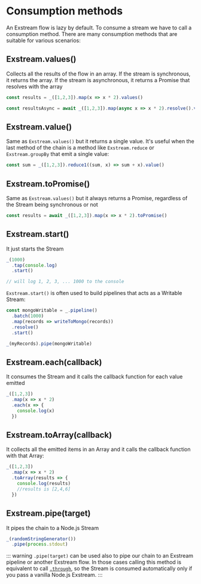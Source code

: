 # Consumption methods

An Exstream flow is lazy by default. To consume a stream we have to call a consumption method.
There are many consumption methods that are suitable for various scenarios:

## Exstream.values()

Collects all the results of the flow in an array. If the stream is synchronous, it returns the array. If the stream is asynchronous, it returns a Promise that resolves with the array

```js
const results = _([1,2,3]).map(x => x * 2).values()

const resultsAsync = await _([1,2,3]).map(async x => x * 2).resolve().values()
```

## Exstream.value()

Same as `Exstream.values()` but it returns a single value. It's useful when the last method of the chain is a method like `Exstream.reduce` or `Exstream.groupBy` that emit a single value:

```js
const sum = _([1,2,3]).reduce1((sum, x) => sum + x).value()
```

## Exstream.toPromise()

Same as `Exstream.values()` but it always returns a Promise, regardless of the Stream being synchronous or not

```js
const results = await _([1,2,3]).map(x => x * 2).toPromise()
```

## Exstream.start()

It just starts the Stream

```js
_(1000)
  .tap(console.log)
  .start()

// will log 1, 2, 3, ... 1000 to the console
```

`Exstream.start()` is often used to build pipelines that acts as a Writable Stream:

```js
const mongoWritable = _.pipeline()
  .batch(1000)
  .map(records => writeToMongo(records))
  .resolve()
  .start()

_(myRecords).pipe(mongoWritable)
```

## Exstream.each(callback)

It consumes the Stream and it calls the callback function for each value emitted

```js
_([1,2,3])
  .map(x => x * 2)
  .each(x => {
    console.log(x)
  })
```

## Exstream.toArray(callback)

It collects all the emitted items in an Array and it calls the callback function with that Array:

```js
_([1,2,3])
  .map(x => x * 2)
  .toArray(results => {
    console.log(results)
    //results is [2,4,6]
  })
```

## Exstream.pipe(target)

It pipes the chain to a Node.js Stream

```js
_(randomStringGenerator())
  .pipe(process.stdout)
```

::: warning
`.pipe(target)` can be used also to pipe our chain to an Exstream pipeline or another Exstream flow. In those cases calling this method is equivalent to call [`.through`](/reference/through), so the Stream is consumed automatically only if you pass a vanilla Node.js Exstream.
:::